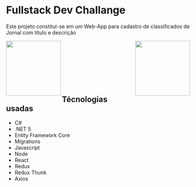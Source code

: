 # Fullstack Dev Challange

 Este projeto constitui-se em um Web-App para cadastro de classificados de Jornal com título e descrição
 
 <img src="https://media.discordapp.net/attachments/423628378495647744/855116930411003904/part1.png?width=1259&height=683" align="left" height="150"/>
 
 <img src="https://media.discordapp.net/attachments/423628378495647744/855116939087970314/part2.png?width=1315&height=683" align="right" height="150"/>
</br>
</br>
</br>
</br>
</br>
</br>
</br>


 ## Técnologias usadas
 
 - C#
 - .NET 5
 - Entity Framework Core
 - Migrations
 - Javascript
 - Node
 - React
 - Redux
 - Redux Thunk
 - Axios
